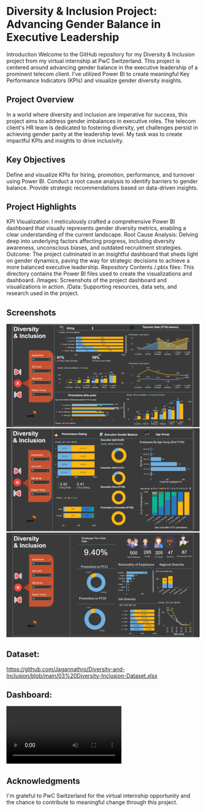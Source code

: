 # Diversity & Inclusion Project: Advancing Gender Balance in Executive Leadership
Introduction
Welcome to the GitHub repository for my Diversity & Inclusion project from my virtual internship at PwC Switzerland. This project is centered around advancing gender balance in the executive leadership of a prominent telecom client. I've utilized Power BI to create meaningful Key Performance Indicators (KPIs) and visualize gender diversity insights.

## Project Overview
In a world where diversity and inclusion are imperative for success, this project aims to address gender imbalances in executive roles. The telecom client's HR team is dedicated to fostering diversity, yet challenges persist in achieving gender parity at the leadership level. My task was to create impactful KPIs and insights to drive inclusivity.

## Key Objectives
Define and visualize KPIs for hiring, promotion, performance, and turnover using Power BI.
Conduct a root cause analysis to identify barriers to gender balance.
Provide strategic recommendations based on data-driven insights.

## Project Highlights
KPI Visualization: I meticulously crafted a comprehensive Power BI dashboard that visually represents gender diversity metrics, enabling a clear understanding of the current landscape.
Root Cause Analysis: Delving deep into underlying factors affecting progress, including diversity awareness, unconscious biases, and outdated recruitment strategies.
Outcome: The project culminated in an insightful dashboard that sheds light on gender dynamics, paving the way for strategic decisions to achieve a more balanced executive leadership.
Repository Contents
/.pbix files: This directory contains the Power BI files used to create the visualizations and dashboard.
/Images: Screenshots of the project dashboard and visualizations in action.
/Data: Supporting resources, data sets, and research used in the project.

## Screenshots
![image](https://github.com/Jagannathro/Diversity-and-Inclusion/blob/main/d1.png)
![image](https://github.com/Jagannathro/Diversity-and-Inclusion/blob/main/d2.png)
![image](https://github.com/Jagannathro/Diversity-and-Inclusion/blob/main/d3.png)

## Dataset:
https://github.com/Jagannathro/Diversity-and-Inclusion/blob/main/03%20Diversity-Inclusion-Dataset.xlsx
## Dashboard:
![video](https://github.com/Jagannathro/Diversity-and-Inclusion/blob/main/dashboard.mp4)
## Acknowledgments
I'm grateful to PwC Switzerland for the virtual internship opportunity and the chance to contribute to meaningful change through this project.
